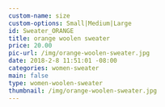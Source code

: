 ```yaml
---
custom-name: size
custom-options: Small|Medium|Large
id: Sweater_ORANGE
title: orange woolen sweater
price: 20.00
pic-url: /img/orange-woolen-sweater.jpg
date: 2018-2-8 11:51:01 -08:00
categories: women-sweater
main: false
type: women-woolen-sweater
thumbnail: /img/orange-woolen-sweater.jpg
---
```

